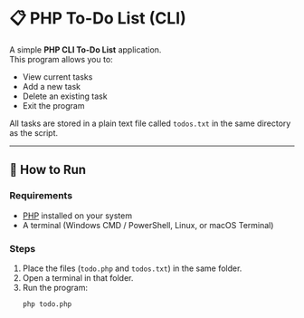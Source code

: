 # 📋 PHP To-Do List (CLI)

A simple **PHP CLI To-Do List** application.  
This program allows you to:
- View current tasks
- Add a new task
- Delete an existing task
- Exit the program  

All tasks are stored in a plain text file called `todos.txt` in the same directory as the script.

---

## 🚀 How to Run

### Requirements
- [PHP](https://www.php.net/downloads) installed on your system  
- A terminal (Windows CMD / PowerShell, Linux, or macOS Terminal)

### Steps
1. Place the files (`todo.php` and `todos.txt`) in the same folder.  
2. Open a terminal in that folder.  
3. Run the program:
   ```bash
   php todo.php
```

